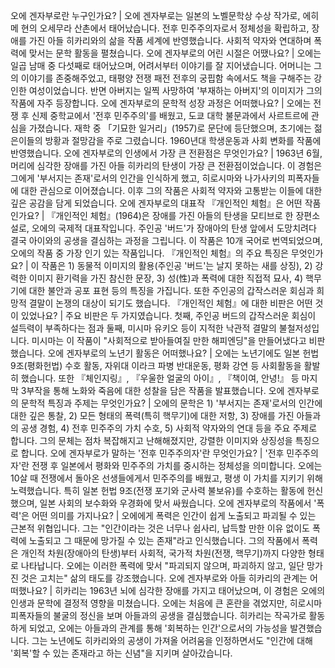 오에 겐자부로란 누구인가요?	| 오에 겐자부로는 일본의 노벨문학상 수상 작가로, 에히메 현의 오세무라 산촌에서 태어났습니다. 전후 민주주의자로서 정체성을 확립하고, 장애를 가진 아들 히카리와의 삶을 작품 세계에 반영했습니다. 사회적 약자와 연대하며 폭력에 맞서는 문학 활동을 펼쳤습니다.
오에 겐자부로의 어린 시절은 어땠나요?	| 오에는 일곱 남매 중 다섯째로 태어났으며, 어려서부터 이야기를 잘 지어냈습니다. 어머니는 그의 이야기를 존중해주었고, 태평양 전쟁 패전 전후의 궁핍함 속에서도 책을 구해주는 강인한 여성이었습니다. 반면 아버지는 일찍 사망하여 '부재하는 아버지'의 이미지가 그의 작품에 자주 등장합니다.
오에 겐자부로의 문학적 성장 과정은 어떠했나요?	| 오에는 전쟁 후 신제 중학교에서 '전후 민주주의'를 배웠고, 도쿄 대학 불문과에서 사르트르에 관심을 가졌습니다. 재학 중 「기묘한 일거리」(1957)로 문단에 등단했으며, 초기에는 젊은이들의 방황과 절망감을 주로 그렸습니다. 1960년대 학생운동과 사회 변화를 작품에 반영했습니다.
오에 겐자부로의 인생에서 가장 큰 전환점은 무엇인가요?	| 1963년 6월, 머리에 심각한 장애를 가진 아들 히카리의 탄생이 가장 큰 전환점이었습니다. 이 경험은 그에게 '부서지는 존재'로서의 인간을 인식하게 했고, 히로시마와 나가사키의 피폭자들에 대한 관심으로 이어졌습니다. 이후 그의 작품은 사회적 약자와 고통받는 이들에 대한 깊은 공감을 담게 되었습니다.
오에 겐자부로의 대표작 『개인적인 체험』은 어떤 작품인가요?	| 『개인적인 체험』(1964)은 장애를 가진 아들의 탄생을 모티브로 한 장편소설로, 오에의 국제적 대표작입니다. 주인공 '버드'가 장애아의 탄생 앞에서 도망치려다 결국 아이와의 공생을 결심하는 과정을 그립니다. 이 작품은 10개 국어로 번역되었으며, 오에의 작품 중 가장 인기 있는 작품입니다.
『개인적인 체험』의 주요 특징은 무엇인가요?	| 이 작품은 1) 동물적 이미지의 활용(주인공 '버드'는 날지 못하는 새를 상징), 2) 강력한 이미지 환기력을 가진 참신한 문장, 3) 성(性)과 폭력에 대한 직접적 묘사, 4) 핵무기에 대한 불안과 공포 표현 등의 특징을 가집니다. 또한 주인공의 갑작스러운 회심과 희망적 결말이 논쟁의 대상이 되기도 했습니다.
『개인적인 체험』에 대한 비판은 어떤 것이 있었나요?	| 주요 비판은 두 가지였습니다. 첫째, 주인공 버드의 갑작스러운 회심이 설득력이 부족하다는 점과 둘째, 미시마 유키오 등이 지적한 낙관적 결말의 불철저성입니다. 미시마는 이 작품이 "사회적으로 받아들여질 만한 해피엔딩"을 만들어냈다고 비판했습니다.
오에 겐자부로의 노년기 활동은 어떠했나요?	| 오에는 노년기에도 일본 헌법 9조(평화헌법) 수호 활동, 자위대 이라크 파병 반대운동, 평화 강연 등 사회활동을 활발히 했습니다. 또한 『체인지링』, 『우울한 얼굴의 아이』, 『책이여, 안녕!』 등 마지막 3부작을 통해 노화와 죽음에 대한 성찰을 담은 작품을 발표했습니다.
오에 겐자부로의 문학적 특징과 주제는 무엇인가요?	| 오에의 문학은 1) '부서지는 존재'로서의 인간에 대한 깊은 통찰, 2) 모든 형태의 폭력(특히 핵무기)에 대한 저항, 3) 장애를 가진 아들과의 공생 경험, 4) 전후 민주주의 가치 수호, 5) 사회적 약자와의 연대 등을 주요 주제로 합니다. 그의 문체는 점차 복잡해지고 난해해졌지만, 강렬한 이미지와 상징성을 특징으로 합니다.
오에 겐자부로가 말하는 '전후 민주주의자'란 무엇인가요?	| '전후 민주주의자'란 전쟁 후 일본에서 평화와 민주주의 가치를 중시하는 정체성을 의미합니다. 오에는 10살 때 전쟁에서 돌아온 선생들에게서 민주주의를 배웠고, 평생 이 가치를 지키기 위해 노력했습니다. 특히 일본 헌법 9조(전쟁 포기와 군사력 불보유)를 수호하는 활동에 헌신했으며, 일본 사회의 보수화와 우경화에 맞서 싸웠습니다.
오에 겐자부로의 작품에서 '폭력'은 어떤 의미를 가지나요?	| 오에에게 폭력은 인간이 쉽게 노출되고 파괴될 수 있는 근본적 위협입니다. 그는 "인간이라는 것은 너무나 쉽사리, 납득할 만한 이유 없이도 폭력에 노출되고 그 때문에 망가질 수 있는 존재"라고 인식했습니다. 그의 작품에서 폭력은 개인적 차원(장애아의 탄생)부터 사회적, 국가적 차원(전쟁, 핵무기)까지 다양한 형태로 나타납니다. 오에는 이러한 폭력에 맞서 "파괴되지 않으며, 파괴하지 않고, 일단 망가진 것은 고치는" 삶의 태도를 강조했습니다.
오에 겐자부로와 아들 히카리의 관계는 어떠했나요?	| 히카리는 1963년 뇌에 심각한 장애를 가지고 태어났으며, 이 경험은 오에의 인생과 문학에 결정적 영향을 미쳤습니다. 오에는 처음에 큰 혼란을 겪었지만, 히로시마 피폭자들의 불굴의 정신을 보며 아들과의 공생을 결심했습니다. 히카리는 작곡가로 활동하게 되었고, 오에는 아들과의 관계를 통해 '회복하는 인간'으로서의 가능성을 발견했습니다. 그는 노년에도 히카리와의 공생이 가져올 어려움을 인정하면서도 "인간에 대해 '회복'할 수 있는 존재라고 하는 신념"을 지키며 살아갔습니다.